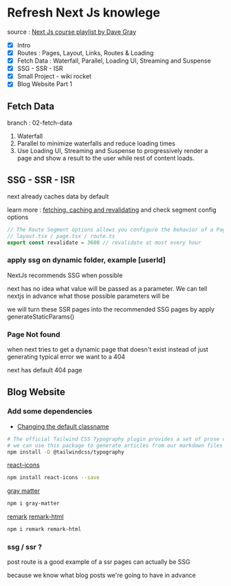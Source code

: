 # Refresh Next Js knowlege

source : [Next Js course playlist by Dave Gray](https://youtube.com/playlist?list=PL0Zuz27SZ-6Pk-QJIdGd1tGZEzy9RTgtj&si=bAJkGtGcK4IJnxZf)

- [x] Intro
- [x] Routes : Pages, Layout, Links, Routes & Loading
- [x] Fetch Data : Waterfall, Parallel, Loading UI, Streaming and Suspense
- [x] SSG - SSR - ISR
- [x] Small Project -  wiki rocket
- [x] Blog Website Part 1

## Fetch Data

branch : 02-fetch-data

1. Waterfall
2. Parallel to minimize waterfalls and reduce loading times
3. Use Loading UI, Streaming and Suspense to progressively render a page and show a result to the user while rest of content loads.

## SSG - SSR - ISR

next already caches data by default

learn more : [fetching, caching and revalidating](https://nextjs.org/docs/app/building-your-application/data-fetching/fetching-caching-and-revalidating) and check segment config options

```js
// The Route Segment options allows you configure the behavior of a Page, Layout, or Route Handler by directly exporting the following variables
// layout.tsx / page.tsx / route.ts
export const revalidate = 3600 // revalidate at most every hour
```

### apply ssg on dynamic folder, example [userId]

NextJs recommends SSG when possible

next has no idea what value will be passed as a parameter. We can tell nextjs in advance what those possible parameters will be

we will turn these SSR pages into the recommended SSG pages by apply generateStaticParams()

### Page Not found

when next tries to get a dynamic page that doesn't exist instead of just generating typical error we want to a 404

next has default 404 page

## Blog Website

### Add some dependencies

- [Changing the default classname](https://tailwindcss.com/docs/typography-plugin#changing-the-default-class-name)

```bash
# The official Tailwind CSS Typography plugin provides a set of prose classes you can use to add beautiful typographic defaults to any vanilla HTML you don’t control, like HTML rendered from Markdown, or pulled from a CMS.
# we can use this package to generate articles from our markdown files
npm install -D @tailwindcss/typography
```

[react-icons](https://react-icons.github.io/react-icons)

```bash
npm install react-icons --save
```

[gray matter](https://github.com/jonschlinkert/gray-matter)

```bash
npm i gray-matter
```

[remark](https://www.npmjs.com/package/remark)
[remark-html](https://www.npmjs.com/package/remark-html)

```bash
npm i remark remark-html
```

### ssg / ssr ?

post route is a good example of a ssr pages can actually be SSG

because we know what blog posts we're going to have in advance
